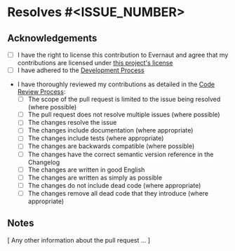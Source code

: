 # Resolves #<ISSUE_NUMBER>

## Acknowledgements

- [ ] I have the right to license this contribution to Evernaut and agree that my contributions are licensed under [this project's license](../blob/integration/LICENSE.md "License")
- [ ] I have adhered to the [Development Process](../blob/integration/docs/DEVELOPMENT_PROCESS.md "Development Process")
- I have thoroughly reviewed my contributions as detailed in the [Code Review Process](../blob/integration/docs/CODE_REVIEW_PROCESS.md "Code Review Process"):
  - [ ] The scope of the pull request is limited to the issue being resolved (where possible)
  - [ ] The pull request does not resolve multiple issues (where possible)
  - [ ] The changes resolve the issue
  - [ ] The changes include documentation (where appropriate)
  - [ ] The changes include tests (where appropriate)
  - [ ] The changes are backwards compatible (where possible)
  - [ ] The changes have the correct semantic version reference in the Changelog
  - [ ] The changes are written in good English
  - [ ] The changes are written as simply as possible
  - [ ] The changes do not include dead code (where appropriate)
  - [ ] The changes remove all dead code that they introduce (where appropriate)

## Notes

[ Any other information about the pull request ... ]
